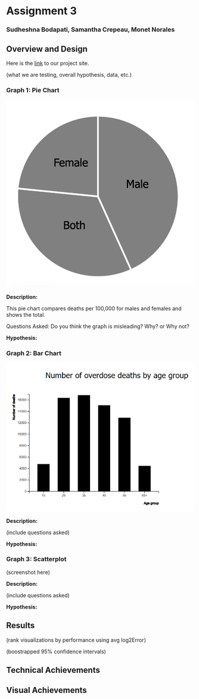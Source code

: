 # Assignment 3

### Sudheshna Bodapati, Samantha Crepeau, Monet Norales

## Overview and Design

Here is the [link](https://mnorales.github.io/a3-experiment/) to our project site. 

(what we are testing, overall hypothesis, data, etc.)

### Graph 1: Pie Chart

![Pie Chart](pie_chart.PNG)

**Description:**

This pie chart compares deaths per 100,000 for males and females and shows the total.

Questions Asked:
Do you think the graph is misleading? 
Why? or Why not?

**Hypothesis:**


### Graph 2: Bar Chart

![Bar Chart](bar_chart.PNG)

**Description:**

(include questions asked)

**Hypothesis:**


### Graph 3: Scatterplot

(screenshot here)

**Description:**

(include questions asked)

**Hypothesis:**


## Results

(rank visualizations by performance using avg log2Error)

(boostrapped 95% confidence intervals)


## Technical Achievements 


## Visual Achievements

